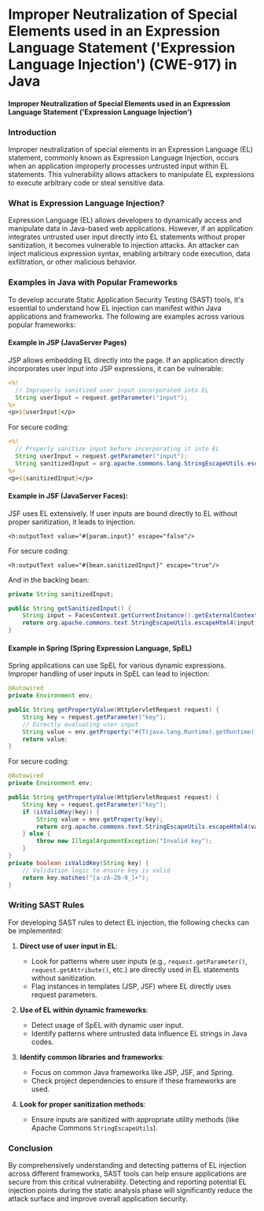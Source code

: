 # Improper Neutralization of Special Elements used in an Expression Language Statement ('Expression Language Injection') (CWE-917) in Java

#### Improper Neutralization of Special Elements used in an Expression Language Statement ('Expression Language Injection')

### Introduction

Improper neutralization of special elements in an Expression Language (EL) statement, commonly known as Expression Language Injection, occurs when an application improperly processes untrusted input within EL statements. This vulnerability allows attackers to manipulate EL expressions to execute arbitrary code or steal sensitive data.

### What is Expression Language Injection?

Expression Language (EL) allows developers to dynamically access and manipulate data in Java-based web applications. However, if an application integrates untrusted user input directly into EL statements without proper sanitization, it becomes vulnerable to injection attacks. An attacker can inject malicious expression syntax, enabling arbitrary code execution, data exfiltration, or other malicious behavior.

### Examples in Java with Popular Frameworks

To develop accurate Static Application Security Testing (SAST) tools, it's essential to understand how EL injection can manifest within Java applications and frameworks. The following are examples across various popular frameworks:

#### Example in JSP (JavaServer Pages)

JSP allows embedding EL directly into the page. If an application directly incorporates user input into JSP expressions, it can be vulnerable:

```jsp
<%! 
  // Improperly sanitized user input incorporated into EL 
  String userInput = request.getParameter("input"); 
%> 
<p>${userInput}</p>
```

For secure coding:
```jsp
<%! 
  // Properly sanitize input before incorporating it into EL
  String userInput = request.getParameter("input");
  String sanitizedInput = org.apache.commons.lang.StringEscapeUtils.escapeHtml(userInput); 
%> 
<p>${sanitizedInput}</p>
```

#### Example in JSF (JavaServer Faces):

JSF uses EL extensively. If user inputs are bound directly to EL without proper sanitization, it leads to injection.

```xhtml
<h:outputText value="#{param.input}" escape="false"/>
```

For secure coding:
```xhtml
<h:outputText value="#{bean.sanitizedInput}" escape="true"/>
```
And in the backing bean:
```java
private String sanitizedInput;

public String getSanitizedInput() {
    String input = FacesContext.getCurrentInstance().getExternalContext().getRequestParameterMap().get("input");
    return org.apache.commons.text.StringEscapeUtils.escapeHtml4(input);
}
```

#### Example in Spring (Spring Expression Language, SpEL)

Spring applications can use SpEL for various dynamic expressions. Improper handling of user inputs in SpEL can lead to injection:

```java
@Autowired
private Environment env;

public String getPropertyValue(HttpServletRequest request) {
    String key = request.getParameter("key"); 
    // Directly evaluating user input
    String value = env.getProperty("#{T(java.lang.Runtime).getRuntime().exec('" + key + "')}");
    return value;
}
```

For secure coding:
```java
@Autowired
private Environment env;

public String getPropertyValue(HttpServletRequest request) {
    String key = request.getParameter("key"); 
    if (isValidKey(key)) {
        String value = env.getProperty(key);
        return org.apache.commons.text.StringEscapeUtils.escapeHtml4(value);
    } else {
        throw new IllegalArgumentException("Invalid key");
    }
}
private boolean isValidKey(String key) {
    // Validation logic to ensure key is valid
    return key.matches("[a-zA-Z0-9_]+");
}
```

### Writing SAST Rules

For developing SAST rules to detect EL injection, the following checks can be implemented:

1. **Direct use of user input in EL**:
    - Look for patterns where user inputs (e.g., `request.getParameter()`, `request.getAttribute()`, etc.) are directly used in EL statements without sanitization.
    - Flag instances in templates (JSP, JSF) where EL directly uses request parameters.

2. **Use of EL within dynamic frameworks**:
    - Detect usage of SpEL with dynamic user input.
    - Identify patterns where untrusted data influence EL strings in Java codes.

3. **Identify common libraries and frameworks**:
    - Focus on common Java frameworks like JSP, JSF, and Spring.
    - Check project dependencies to ensure if these frameworks are used.

4. **Look for proper sanitization methods**:
    - Ensure inputs are sanitized with appropriate utility methods (like Apache Commons `StringEscapeUtils`).

### Conclusion

By comprehensively understanding and detecting patterns of EL injection across different frameworks, SAST tools can help ensure applications are secure from this critical vulnerability. Detecting and reporting potential EL injection points during the static analysis phase will significantly reduce the attack surface and improve overall application security.